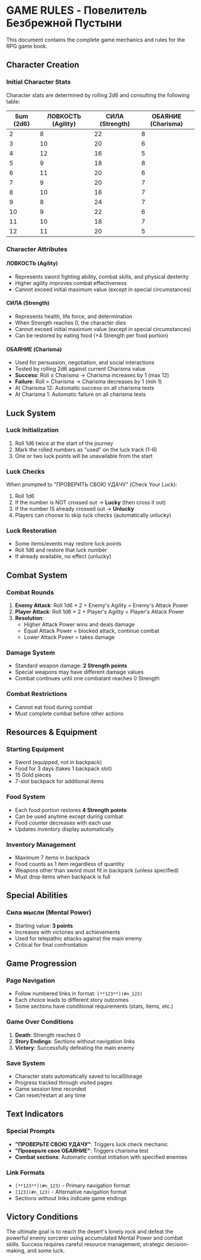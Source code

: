 # GAME RULES - Повелитель Безбрежной Пустыни

This document contains the complete game mechanics and rules for the RPG game book.

## Character Creation

### Initial Character Stats

Character stats are determined by rolling 2d6 and consulting the following table:

| Sum (2d6) | ЛОВКОСТЬ (Agility) | СИЛА (Strength) | ОБАЯНИЕ (Charisma) |
|-----------|-------------------|-----------------|-------------------|
| 2         | 8                 | 22              | 8                 |
| 3         | 10                | 20              | 6                 |
| 4         | 12                | 16              | 5                 |
| 5         | 9                 | 18              | 8                 |
| 6         | 11                | 20              | 6                 |
| 7         | 9                 | 20              | 7                 |
| 8         | 10                | 16              | 7                 |
| 9         | 8                 | 24              | 7                 |
| 10        | 9                 | 22              | 6                 |
| 11        | 10                | 18              | 7                 |
| 12        | 11                | 20              | 5                 |

### Character Attributes

#### ЛОВКОСТЬ (Agility)
- Represents sword fighting ability, combat skills, and physical dexterity
- Higher agility improves combat effectiveness
- Cannot exceed initial maximum value (except in special circumstances)

#### СИЛА (Strength)
- Represents health, life force, and determination
- When Strength reaches 0, the character dies
- Cannot exceed initial maximum value (except in special circumstances)
- Can be restored by eating food (+4 Strength per food portion)

#### ОБАЯНИЕ (Charisma)
- Used for persuasion, negotiation, and social interactions
- Tested by rolling 2d6 against current Charisma value
- **Success**: Roll ≤ Charisma → Charisma increases by 1 (max 12)
- **Failure**: Roll > Charisma → Charisma decreases by 1 (min 1)
- At Charisma 12: Automatic success on all charisma tests
- At Charisma 1: Automatic failure on all charisma tests

## Luck System

### Luck Initialization
1. Roll 1d6 twice at the start of the journey
2. Mark the rolled numbers as "used" on the luck track (1-6)
3. One or two luck points will be unavailable from the start

### Luck Checks
When prompted to "ПРОВЕРИТЬ СВОЮ УДАЧУ" (Check Your Luck):
1. Roll 1d6
2. If the number is NOT crossed out → **Lucky** (then cross it out)
3. If the number IS already crossed out → **Unlucky**
4. Players can choose to skip luck checks (automatically unlucky)

### Luck Restoration
- Some items/events may restore luck points
- Roll 1d6 and restore that luck number
- If already available, no effect (unlucky)

## Combat System

### Combat Rounds
1. **Enemy Attack**: Roll 1d6 × 2 + Enemy's Agility = Enemy's Attack Power
2. **Player Attack**: Roll 1d6 × 2 + Player's Agility = Player's Attack Power
3. **Resolution**:
   - Higher Attack Power wins and deals damage
   - Equal Attack Power = blocked attack, continue combat
   - Lower Attack Power = takes damage

### Damage System
- Standard weapon damage: **2 Strength points**
- Special weapons may have different damage values
- Combat continues until one combatant reaches 0 Strength

### Combat Restrictions
- Cannot eat food during combat
- Must complete combat before other actions

## Resources & Equipment

### Starting Equipment
- Sword (equipped, not in backpack)
- Food for 3 days (takes 1 backpack slot)
- 15 Gold pieces
- 7-slot backpack for additional items

### Food System
- Each food portion restores **4 Strength points**
- Can be used anytime except during combat
- Food counter decreases with each use
- Updates inventory display automatically

### Inventory Management
- Maximum 7 items in backpack
- Food counts as 1 item regardless of quantity
- Weapons other than sword must fit in backpack (unless specified)
- Must drop items when backpack is full

## Special Abilities

### Сила мысли (Mental Power)
- Starting value: **3 points**
- Increases with victories and achievements
- Used for telepathic attacks against the main enemy
- Critical for final confrontation

## Game Progression

### Page Navigation
- Follow numbered links in format: `[**123**](#n_123)`
- Each choice leads to different story outcomes
- Some sections have conditional requirements (stats, items, etc.)

### Game Over Conditions
1. **Death**: Strength reaches 0
2. **Story Endings**: Sections without navigation links
3. **Victory**: Successfully defeating the main enemy

### Save System
- Character stats automatically saved to localStorage
- Progress tracked through visited pages
- Game session time recorded
- Can reset/restart at any time

## Text Indicators

### Special Prompts
- **"ПРОВЕРЬТЕ СВОЮ УДАЧУ"**: Triggers luck check mechanic
- **"Проверьте свое ОБАЯНИЕ"**: Triggers charisma test
- **Combat sections**: Automatic combat initiation with specified enemies

### Link Formats
- `[**123**](#n_123)` - Primary navigation format
- `[123](#n_123)` - Alternative navigation format
- Sections without links indicate game endings

## Victory Conditions

The ultimate goal is to reach the desert's lonely rock and defeat the powerful enemy sorcerer using accumulated Mental Power and combat skills. Success requires careful resource management, strategic decision-making, and some luck.